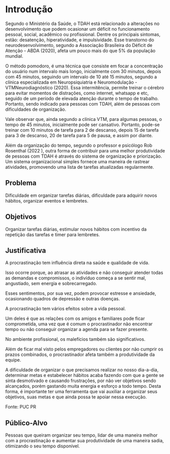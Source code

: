 # Introdução

Segundo o Ministério da Saúde, o TDAH está relacionado a alterações no desenvolvimento que podem ocasionar um déficit no funcionamento pessoal, social, acadêmico ou profissional. Dentre os principais sintomas, estão: desatenção, hiperatividade, e impulsividade. Esse transtorno do neurodesenvolvimento, segundo a Associação Brasileira do Déficit de Atenção - ABDA (2020), afeta um pouco mais do que 5% da população mundial.

O método pomodoro, é uma técnica que consiste em focar a concentração do usuário num intervalo mais longo, inicialmente com 30 minutos, depois com 45 minutos, seguindo um intervalo de 10 até 15 minutos, segundo a clínica especializada em Neuropsiquiatria e Neuromodulação - VTMNeurodiagnóstico (2020). Essa intermitência, permite treinar o cérebro para evitar momentos de distrações, como internet, whatsapp e etc, seguido de um período de elevada atenção durante o tempo de trabalho. Portanto, sendo indicado para pessoas com TDAH, além de pessoas com dificuldades de organização.

Vale observar que, ainda segundo a clínica VTM, para algumas pessoas, o tempo de 45 minutos, inicialmente pode ser cansativo. Portanto, pode-se treinar com 10 minutos de tarefa para 2 de descanso, depois 15 de tarefa para 3 de descanso, 20 de tarefa para 5 de pausa, e assim por diante.

Além da organização do tempo, segundo o professor e psicólogo Rob Rosenthal (2022 ), outra forma de contribuir para uma melhor produtividade de pessoas com TDAH é através do sistema de organização e priorização. Um sistema organizacional simples fornece uma maneira de rastrear atividades, promovendo uma lista de tarefas atualizadas regularmente.


## Problema

Dificuldade em organizar tarefas diárias, dificuldade para adquirir novos hábitos,
organizar eventos e lembretes.

## Objetivos

Organizar tarefas diárias, estimular novos hábitos com incentivo da repetição das tarefas e timer para lembretes.

## Justificativa

A procrastinação tem influência direta na saúde e qualidade de vida.

Isso ocorre porque, ao atrasar as atividades e não conseguir atender todas as demandas e compromissos, o indivíduo começa a se sentir mal, angustiado, sem energia e sobrecarregado.

Esses sentimentos, por sua vez, podem provocar estresse e ansiedade, ocasionando quadros de depressão e outras doenças.

A procrastinação tem vários efeitos sobre a vida pessoal.

Um deles é que as relações com os amigos e familiares pode ficar comprometida, uma vez que é comum o procrastinador não encontrar tempo ou não conseguir organizar a agenda para se fazer presente.

No ambiente profissional, os malefícios também são significativos.

Além de ficar mal visto pelos empregadores ou clientes por não cumprir os prazos combinados, o procrastinador afeta também a produtividade da equipe.

A dificuldade de organizar o que precisamos realizar no nosso dia-a-dia, determinar metas e 
estabelecer hábitos acaba fazendo com que a gente se sinta desmotivado e causando frustrações, por não ver objetivos sendo alcançados, porém gastando muita energia e esforço a todo tempo.
Desta forma, é importante ter uma ferramenta que vai auxiliar a organizar seus objetivos, suas metas e que ainda possa te apoiar nessa execução.

Fonte: PUC PR


## Público-Alvo

Pessoas que queiram organizar seu tempo, lidar de uma maneira melhor com a procrastinação e aumentar sua produtividade de uma maneira sadia, otimizando o seu tempo disponível.